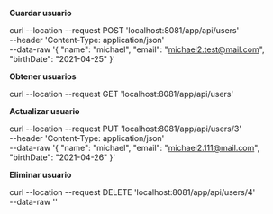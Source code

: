**Guardar usuario**

curl --location --request POST 'localhost:8081/app/api/users' \
--header 'Content-Type: application/json' \
--data-raw '{
    "name": "michael",
    "email": "michael2.test@mail.com",
    "birthDate": "2021-04-25"
}'

**Obtener usuarios**

curl --location --request GET 'localhost:8081/app/api/users'

**Actualizar usuario**

curl --location --request PUT 'localhost:8081/app/api/users/3' \
--header 'Content-Type: application/json' \
--data-raw '{
    "name": "michael",
    "email": "michael2.111@mail.com",
    "birthDate": "2021-04-26"
}'

**Eliminar usuario**

curl --location --request DELETE 'localhost:8081/app/api/users/4' \
--data-raw ''